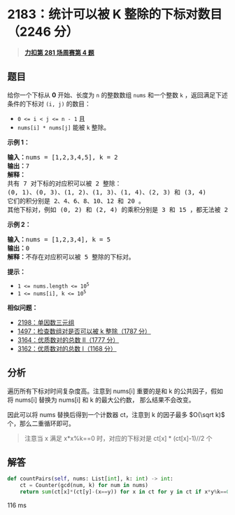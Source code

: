# 2183：统计可以被 K 整除的下标对数目（2246 分）


> <u>**[力扣第 281 场周赛第 4 题](https://leetcode.cn/problems/count-array-pairs-divisible-by-k/)**</u>

## 题目

<p>给你一个下标从 <strong>0</strong> 开始、长度为 <code>n</code> 的整数数组 <code>nums</code> 和一个整数 <code>k</code> ，返回满足下述条件的下标对 <code>(i, j)</code> 的数目：</p>

<ul>
<li><code>0 &lt;= i &lt; j &lt;= n - 1</code> 且</li>
<li><code>nums[i] * nums[j]</code> 能被 <code>k</code> 整除。</li>
</ul>



<p><strong>示例 1：</strong></p>

<pre><strong>输入：</strong>nums = [1,2,3,4,5], k = 2
<strong>输出：</strong>7
<strong>解释：</strong>
共有 7 对下标的对应积可以被 2 整除：
(0, 1)、(0, 3)、(1, 2)、(1, 3)、(1, 4)、(2, 3) 和 (3, 4)
它们的积分别是 2、4、6、8、10、12 和 20 。
其他下标对，例如 (0, 2) 和 (2, 4) 的乘积分别是 3 和 15 ，都无法被 2 整除。
</pre>

<p><strong>示例 2：</strong></p>

<pre><strong>输入：</strong>nums = [1,2,3,4], k = 5
<strong>输出：</strong>0
<strong>解释：</strong>不存在对应积可以被 5 整除的下标对。
</pre>



<p><strong>提示：</strong></p>

<ul>
<li><code>1 &lt;= nums.length &lt;= 10<sup>5</sup></code></li>
<li><code>1 &lt;= nums[i], k &lt;= 10<sup>5</sup></code></li>
</ul>


**相似问题：**
- [2198：单因数三元组](/leetcode/2198)
- [1497：检查数组对是否可以被 k 整除（1787 分）](/leetcode/1497)
- [3164：优质数对的总数 II（1777 分）](/leetcode/3164)
- [3162：优质数对的总数 I（1168 分）](/leetcode/3162)


## 分析

遍历所有下标对时间复杂度高。注意到 nums[i] 重要的是和 k 的公共因子，假如将 nums[i] 替换为 nums[i] 和 k 的最大公约数，
那么结果不会改变。

因此可以将 nums 替换后得到一个计数器 ct，注意到 k 的因子最多 $O(\sqrt k)$ 个，那么二重循环即可。

> 注意当 x 满足 x*x%k==0 时，对应的下标对是 ct[x] * (ct[x]-1)//2 个 



## 解答

```python
def countPairs(self, nums: List[int], k: int) -> int:
    ct = Counter(gcd(num, k) for num in nums)
    return sum(ct[x]*(ct[y]-(x==y)) for x in ct for y in ct if x*y%k==0)//2
```
116 ms
